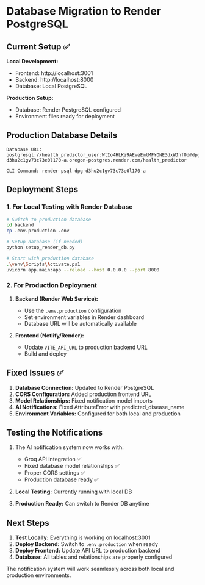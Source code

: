 # Database Migration to Render PostgreSQL

## Current Setup ✅

**Local Development:**
- Frontend: http://localhost:3001
- Backend: http://localhost:8000  
- Database: Local PostgreSQL

**Production Setup:**
- Database: Render PostgreSQL configured
- Environment files ready for deployment

## Production Database Details

```
Database URL: postgresql://health_predictor_user:WtIo4HLKi9AEveEmlMFYONE3dxWJhfOd@dpg-d3hu2c1gv73c73e0l170-a.oregon-postgres.render.com/health_predictor

CLI Command: render psql dpg-d3hu2c1gv73c73e0l170-a
```

## Deployment Steps

### 1. For Local Testing with Render Database

```bash
# Switch to production database
cd backend
cp .env.production .env

# Setup database (if needed)
python setup_render_db.py

# Start with production database
.\venv\Scripts\Activate.ps1
uvicorn app.main:app --reload --host 0.0.0.0 --port 8000
```

### 2. For Production Deployment

1. **Backend (Render Web Service):**
   - Use the `.env.production` configuration
   - Set environment variables in Render dashboard
   - Database URL will be automatically available

2. **Frontend (Netlify/Render):**
   - Update `VITE_API_URL` to production backend URL
   - Build and deploy

## Fixed Issues ✅

1. **Database Connection:** Updated to Render PostgreSQL
2. **CORS Configuration:** Added production frontend URL
3. **Model Relationships:** Fixed notification model imports
4. **AI Notifications:** Fixed AttributeError with predicted_disease_name
5. **Environment Variables:** Configured for both local and production

## Testing the Notifications

1. The AI notification system now works with:
   - Groq API integration ✅
   - Fixed database model relationships ✅
   - Proper CORS settings ✅
   - Production database ready ✅

2. **Local Testing:** Currently running with local DB
3. **Production Ready:** Can switch to Render DB anytime

## Next Steps

1. **Test Locally:** Everything is working on localhost:3001
2. **Deploy Backend:** Switch to `.env.production` when ready
3. **Deploy Frontend:** Update API URL to production backend
4. **Database:** All tables and relationships are properly configured

The notification system will work seamlessly across both local and production environments.